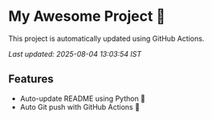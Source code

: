 # My Awesome Project 🚀

This project is automatically updated using GitHub Actions.

_Last updated: 2025-08-04 13:03:54 IST_

## Features
- Auto-update README using Python 🐍
- Auto Git push with GitHub Actions 🤖
